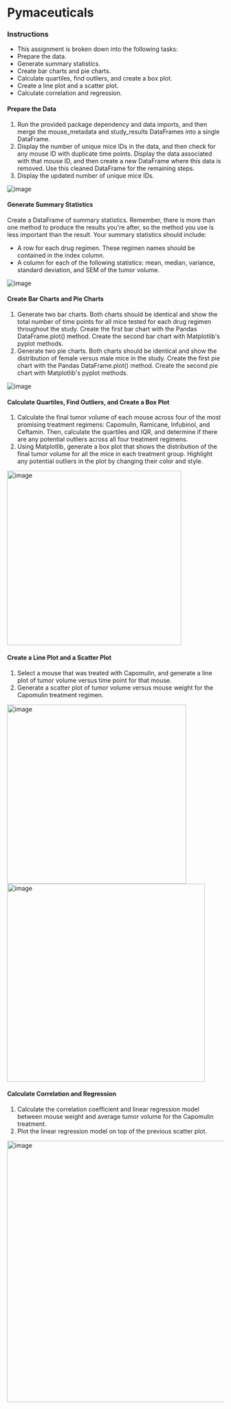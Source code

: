 # Pymaceuticals
### Instructions
- This assignment is broken down into the following tasks:
- Prepare the data.
- Generate summary statistics.
- Create bar charts and pie charts.
- Calculate quartiles, find outliers, and create a box plot.
- Create a line plot and a scatter plot.
- Calculate correlation and regression.

#### Prepare the Data
1. Run the provided package dependency and data imports, and then merge the mouse_metadata and study_results DataFrames into a single DataFrame.
2. Display the number of unique mice IDs in the data, and then check for any mouse ID with duplicate time points. Display the data associated with that mouse ID, and then create a new DataFrame where this data is removed. Use this cleaned DataFrame for the remaining steps.
3. Display the updated number of unique mice IDs.

![image](https://user-images.githubusercontent.com/62813833/226750787-ed6193e9-feb2-4b0c-996c-9836c1a442c8.png)


#### Generate Summary Statistics
Create a DataFrame of summary statistics. Remember, there is more than one method to produce the results you're after, so the method you use is less important than the result.
Your summary statistics should include:
- A row for each drug regimen. These regimen names should be contained in the index column.
- A column for each of the following statistics: mean, median, variance, standard deviation, and SEM of the tumor volume.

![image](https://user-images.githubusercontent.com/62813833/226750646-11524ca5-58a7-4e1a-b77c-7887113051e7.png)


#### Create Bar Charts and Pie Charts
1. Generate two bar charts. Both charts should be identical and show the total number of time points for all mice tested for each drug regimen throughout the study.
Create the first bar chart with the Pandas DataFrame.plot() method.
Create the second bar chart with Matplotlib's pyplot methods.
2. Generate two pie charts. Both charts should be identical and show the distribution of female versus male mice in the study.
Create the first pie chart with the Pandas DataFrame.plot() method.
Create the second pie chart with Matplotlib's pyplot methods.

![image](https://user-images.githubusercontent.com/62813833/226750508-bf278aeb-1e90-45da-979c-dd53fa32e20d.png)


#### Calculate Quartiles, Find Outliers, and Create a Box Plot
1. Calculate the final tumor volume of each mouse across four of the most promising treatment regimens: Capomulin, Ramicane, Infubinol, and Ceftamin. Then, calculate the quartiles and IQR, and determine if there are any potential outliers across all four treatment regimens.
2. Using Matplotlib, generate a box plot that shows the distribution of the final tumor volume for all the mice in each treatment group. Highlight any potential outliers in the plot by changing their color and style.

<img width="405" alt="image" src="https://user-images.githubusercontent.com/62813833/230240104-a38c803c-7569-49c3-953c-fb07a3e9fac8.png">


#### Create a Line Plot and a Scatter Plot
1. Select a mouse that was treated with Capomulin, and generate a line plot of tumor volume versus time point for that mouse.
2. Generate a scatter plot of tumor volume versus mouse weight for the Capomulin treatment regimen.

<img width="416" alt="image" src="https://user-images.githubusercontent.com/62813833/230239907-4e2d142a-48ea-47c5-a390-78341772a390.png">


<img width="460" alt="image" src="https://user-images.githubusercontent.com/62813833/230239444-bdcd24a2-147d-47a8-9805-3f90d412ecd8.png">


#### Calculate Correlation and Regression
1. Calculate the correlation coefficient and linear regression model between mouse weight and average tumor volume for the Capomulin treatment.
2. Plot the linear regression model on top of the previous scatter plot.
<img width="607" alt="image" src="https://user-images.githubusercontent.com/62813833/230239257-4f7fb1ba-9a3d-4a06-bf98-933473e1874a.png">

